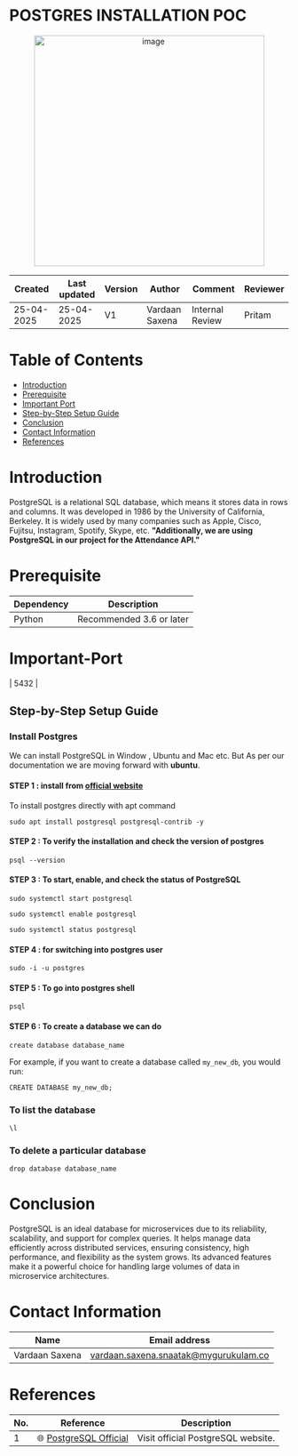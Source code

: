 
# **POSTGRES INSTALLATION POC**


<p align="center">
  <img width="415" alt="image" src="https://github.com/user-attachments/assets/9c8ecd07-97ce-492f-856c-9e5fc7b3a3f7" />
</p>



| Created     | Last updated | Version | Author         | Comment | Reviewer |
|-------------|-----------|---------|----------------|---------|----------|
| 25-04-2025  | 25-04-2025 | V1  | Vardaan Saxena |     Internal Review    | Pritam    |


# **Table of Contents**                         

-   [Introduction]( #introduction)        
-   [Prerequisite]( #prerequisite)
-   [Important Port](#important-port) 
-   [Step-by-Step Setup Guide](#step-by-step-setup-guide)
-   [Conclusion](#conclusion)
-   [Contact Information](#contact-information)  
-   [References](#references)                               



# **Introduction**

PostgreSQL is a relational SQL database, which means it stores data in rows and columns. It was developed in 1986 by the University of California, Berkeley. It is widely used by many companies such as Apple, Cisco, Fujitsu, Instagram, Spotify, Skype, etc.
**"Additionally, we are using PostgreSQL in our project for the Attendance API."**

# **Prerequisite**


| Dependency          | Description                                                       |
|---------------------|-------------------------------------------------------------------|
| Python              | Recommended  3.6 or later                  |


# **Important-Port**
 | 5432 |


## Step-by-Step Setup Guide 

### Install Postgres
We can install PostgreSQL in Window , Ubuntu and Mac etc. But As per our documentation we are moving forward with **ubuntu**.

#### STEP 1 : install from [official website](https://www.postgresql.org/download/)

To install postgres directly with apt command

```
sudo apt install postgresql postgresql-contrib -y
```



#### STEP 2 : To verify the installation and check the version of postgres

```
psql --version
```




#### STEP 3 :  To start, enable, and check the status of PostgreSQL
```
sudo systemctl start postgresql
```
```
sudo systemctl enable postgresql
```
```
sudo systemctl status postgresql
```





#### STEP 4 : for switching into postgres user
```
sudo -i -u postgres
```

#### STEP 5 : To go into postgres shell

```
psql
```




#### STEP 6 : To create a database we can do 

```
create database database_name
```
For example, if you want to create a database called `my_new_db`, you would run:
```
CREATE DATABASE my_new_db;

```


### To list the database 

```
\l
```



### To delete a particular database

```
drop database database_name
```



# **Conclusion**
PostgreSQL is an ideal database for microservices due to its reliability, scalability, and support for complex queries. It helps manage data efficiently across distributed services, ensuring consistency, high performance, and flexibility as the system grows. Its advanced features make it a powerful choice for handling large volumes of data in microservice architectures.

# **Contact Information**

| **Name**    | **Email address**         |
|-------------|---------------------------|
| Vardaan Saxena | vardaan.saxena.snaatak@mygurukulam.co    |


# **References**

| No. | Reference                                                                                           | Description                                 |
|-----|-----------------------------------------------------------------------------------------------------|---------------------------------------------|
| 1   | 🌐 [PostgreSQL Official](https://www.postgresql.org/download/linux/ubuntu/)                         | Visit official PostgreSQL website.          |



